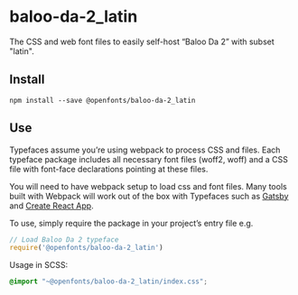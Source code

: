 
# baloo-da-2_latin

The CSS and web font files to easily self-host “Baloo Da 2” with subset "latin".

## Install

`npm install --save @openfonts/baloo-da-2_latin`

## Use

Typefaces assume you’re using webpack to process CSS and files. Each typeface
package includes all necessary font files (woff2, woff) and a CSS file with
font-face declarations pointing at these files.

You will need to have webpack setup to load css and font files. Many tools built
with Webpack will work out of the box with Typefaces such as [Gatsby](https://github.com/gatsbyjs/gatsby)
and [Create React App](https://github.com/facebookincubator/create-react-app).

To use, simply require the package in your project’s entry file e.g.

```javascript
// Load Baloo Da 2 typeface
require('@openfonts/baloo-da-2_latin')
```

Usage in SCSS:
```scss
@import "~@openfonts/baloo-da-2_latin/index.css";
```
